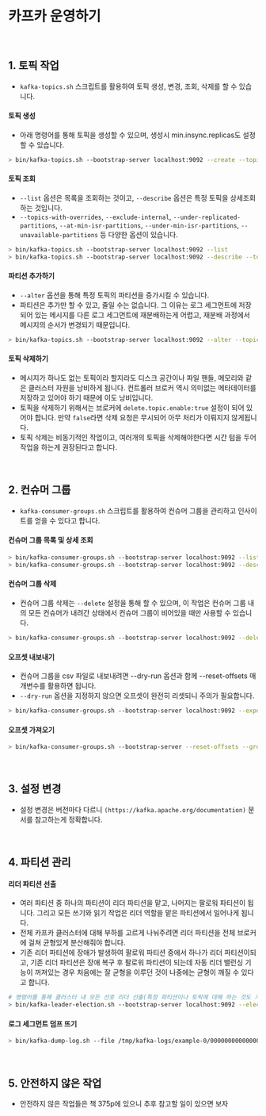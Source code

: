 # 카프카 운영하기

<br>

## 1. 토픽 작업

- `kafka-topics.sh` 스크립트를 활용하여 토픽 생성, 변경, 조회, 삭제를 할 수 있습니다.

#### 토픽 생성

- 아래 명령어를 통해 토픽을 생성할 수 있으며, 생성시 min.insync.replicas도 설정할 수 있습니다.

```bash
> bin/kafka-topics.sh --bootstrap-server localhost:9092 --create --topic example --replication-factor 3 --partitions 3
```

#### 토픽 조회

- `--list` 옵션은 목록을 조회하는 것이고, `--describe` 옵션은 특정 토픽을 상세조회하는 것입니다.
- `--topics-with-overrides`, `--exclude-internal`, `--under-replicated-partitions`, `--at-min-isr-partitions`, `--under-min-isr-partitions`, `--unavailable-partitions` 등 다양한 옵션이 있습니다.

```bash
> bin/kafka-topics.sh --bootstrap-server localhost:9092 --list
> bin/kafka-topics.sh --bootstrap-server localhost:9092 --describe --topic example
```

#### 파티션 추가하기

- `--alter` 옵션을 통해 특정 토픽의 파티션을 증가시킬 수 있습니다.
- 파티션은 추가만 할 수 있고, 줄일 수는 없습니다. 그 이유는 로그 세그먼트에 저장되어 있는 메시지를 다른 로그 세그먼트에 재분배하는게 어렵고, 재분배 과정에서 메시지의 순서가 변경되기 때문입니다.

```bash
> bin/kafka-topics.sh --bootstrap-server localhost:9092 --alter --topic example --partitions 6
```

#### 토픽 삭제하기

- 메시지가 하나도 없는 토픽이라 할지라도 디스크 공간이나 파일 핸들, 메모리와 같은 클러스터 자원을 낭비하게 됩니다. 컨트롤러 브로커 역시 의미없는 메타데이터를 저장하고 있어야 하기 때문에 이도 낭비입니다.
- 토픽을 삭제하기 위해서는 브로커에 `delete.topic.enable:true` 설정이 되어 있어야 합니다. 만약 `false`라면 삭제 요청은 무시되어 아무 처리가 이뤄지지 않게됩니다.
- 토픽 삭제는 비동기적인 작업이고, 여러개의 토픽을 삭제해야한다면 시간 텀을 두어 작업을 하는게 권장된다고 합니다.

<br>

## 2. 컨슈머 그룹

- `kafka-consumer-groups.sh` 스크립트를 활용하여 컨슈머 그룹을 관리하고 인사이트를 얻을 수 있다고 합니다.

#### 컨슈머 그룹 목록 및 상세 조회

```bash
> bin/kafka-consumer-groups.sh --bootstrap-server localhost:9092 --list
> bin/kafka-consumer-groups.sh --bootstrap-server localhost:9092 --describe --group consumer-example
```

#### 컨슈머 그룹 삭제

- 컨슈머 그룹 삭제는 `--delete` 설정을 통해 할 수 있으며, 이 작업은 컨슈머 그룹 내의 모든 컨슈머가 내려간 상태에서 컨슈머 그룹이 비어있을 때만 사용할 수 있습니다. 

```bash
> bin/kafka-consumer-groups.sh --bootstrap-server localhost:9092 --delete --group consumer-example
```

#### 오프셋 내보내기

- 컨슈머 그룹을 csv 파일로 내보내려면 --dry-run 옵션과 함께 --reset-offsets 매개변수를 활용하면 됩니다.
- `--dry-run` 옵션을 지정하지 않으면 오프셋이 완전히 리셋되니 주의가 필요합니다.

```bash
> bin/kafka-consumer-groups.sh --bootstrap-server localhost:9092 --export --group consumer-example --topic example --reset-offsets --to-current --dry-run > offsets.csv
```

#### 오프셋 가져오기

```bash
> bin/kafka-consumer-groups.sh --bootstrap-server --reset-offsets --group consumer-example --from-file offsets.csv --execute
```

<br>

## 3. 설정 변경

- 설정 변경은 버전마다 다르니 `(https://kafka.apache.org/documentation)` 문서를 참고하는게 정확합니다.

<br>

## 4. 파티션 관리

#### 리더 파티션 선출

- 여러 파티션 중 하나의 파티션이 리더 파티션을 맡고, 나머지는 팔로워 파티션이 됩니다. 그리고 모든 쓰기와 읽기 작업은 리더 역할을 맡은 파티션에서 일어나게 됩니다.
- 전체 카프카 클러스터에 대해 부하를 고르게 나눠주려면 리더 파티션을 전체 브로커에 걸쳐 균형있게 분산해줘야 합니다.
- 기존 리더 파티션에 장애가 발생하여 팔로워 파티션 중에서 하나가 리더 파티션이되고, 기존 리더 파티션은 장애 복구 후 팔로워 파티션이 되는데 자동 리더 밸런싱 기능이 꺼져있는 경우 처음에는 잘 균형을 이루던 것이 나중에는 균형이 깨질 수 있다고 합니다.

```bash
# 명령어를 통해 클러스터 내 모든 선호 리더 선출(특정 파티션이나 토픽에 대해 하는 것도 가능함)
> bin/kafka-leader-election.sh --bootstrap-server localhost:9092 --election-type PREFERRED --all-topic-partitions
```

#### 로그 세그먼트 덤프 뜨기

```bash
> bin/kafka-dump-log.sh --file /tmp/kafka-logs/example-0/00000000000000000000.log
```

<br>

## 5. 안전하지 않은 작업

- 안전하지 않은 작업들은 책 375p에 있으니 추후 참고할 일이 있으면 보자

